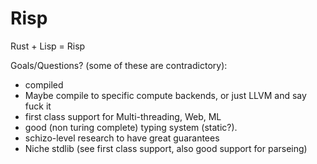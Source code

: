 # Risp

Rust + Lisp = Risp

Goals/Questions? (some of these are contradictory): 
- compiled
- Maybe compile to specific compute backends, or just LLVM and say fuck it
- first class support for Multi-threading, Web, ML
- good (non turing complete) typing system (static?).
- schizo-level research to have great guarantees 
- Niche stdlib (see first class support, also good support for parseing)